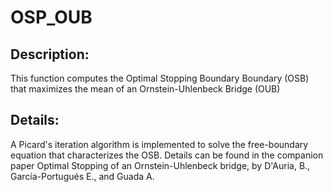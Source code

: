 # OSP_OUB

## Description: 
This function computes the Optimal Stopping Boundary Boundary (OSB) that maximizes the mean of an Ornstein-Uhlenbeck Bridge (OUB)

## Details:
A Picard's iteration algorithm is implemented to solve the free-boundary equation that characterizes the OSB. Details can be found in the companion paper Optimal Stopping of an Ornstein-Uhlenbeck bridge, by D'Auria, B., García-Portugués E., and Guada A.
